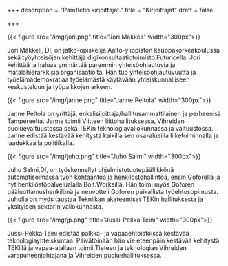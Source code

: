 +++
description = "Pamfletin kirjoittajat."
title = "Kirjoittajat"
draft = false

+++

{{< figure src="/img/jori.png" title="Jori Mäkkeli" width="300px">}}

Jori Mäkkeli, DI, on jatko-opiskelija Aalto-yliopiston kauppakorkeakoulussa sekä työyhteisöjen kehittäjä digikonsultaatiotoimisto Futuricella. Jori kehittää ja haluaa ymmärtää paremmin yhteisöohjautuvia ja matalahierarkkisia organisaatioita. Hän tuo yhteisöohjautuvuutta ja työelämädemokratiaa työelämästä käytävään yhteiskunnalliseen keskusteluun ja työpaikkojen arkeen.

{{< figure src="/img/janne.png" title="Janne Peltola" width="300px">}}

Janne Peltola on yrittäjä, enkelisijoittaja/hallitusammattilainen ja perheenisä Tampereelta. Janne toimii Viitteen liittohallituksessa, Vihreiden puoluevaltuustossa sekä TEKin teknologiavaliokunnassa ja valtuustossa. Janne edistää kestävää kehitystä kaikilla sen osa-alueilla liiketoiminnalla ja laadukkaalla politiikalla.

{{< figure src="/img/juho.png" title="Juho Salmi" width="300px">}}

Juho Salmi,DI, on työskennellyt ohjelmistotuotepäällikkönä automatisoimassa työn kohtaantoa ja henkilöstöhallintoa, ensin Goforella ja nyt henkilöstöpalvelualalla Bolt.Worksillä. Hän toimi myös Goforen pääluottamushenkilönä ja neuvotteli Goforen paikallista työehtosopimusta. Juholla on myös taustaa Tekniikan akateemiset TEKin hallituksesta ja yksityisen sektorin valiokunnasta. 

{{< figure src="/img/jp.png" title="Jussi-Pekka Teini" width="300px">}}

Jussi-Pekka Teini edistää palkka- ja vapaaehtoistöissä kestävää teknologiayhteiskuntaa. Päivätöinään hän vie eteenpäin kestävää kehitystä TEKillä ja vapaa-ajallaan toimii Tieteen ja teknologian Vihreiden varapuheenjohtajana ja Vihreiden puoluehallituksessa.